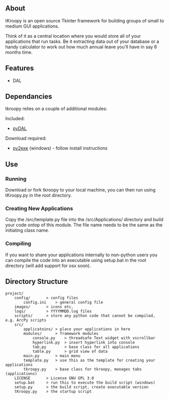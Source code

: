 ## About

tKroopy is an open source Tkinter framework for building groups of small to medium GUI applications. 

Think of it as a central location where you would store all of your applications that run tasks. Be it extracting data out of your database or a handy calculator to work out how much annual leave you'll have in say 6 months time.

## Features

* DAL

## Dependancies

tkroopy relies on a couple of additional modules:

Included:
* [pyDAL](https://github.com/web2py/pydal)

Download required:
* [py2exe](http://www.py2exe.org/) (windows) - follow install instructions

## Use

### Running

Download or fork tkroopy to your local machine, you can then run using tKroopy.py in the root directory.

### Creating New Applications

Copy the /src/template.py file into the /src/Applications/ directory and build your code ontop of this module. The file name needs to be the same as the initiating class name.

### Compiling

If you want to share your applications internally to non-python users you can compile the code into an executable using setup.bat in the root directory (will add support for osx soon).



## Directory Structure

    project/
        config/       > config files
            config.ini    > general config file
        images/       > icons etc.
        logs/         > YYYYMMDD.log files
        scripts/      > store any python code that cannot be compiled, e.g. ArcPy scripts
        src/
            applicatoins/ > place your applications in here
            modules/      > framework modules
                console.py    > threadsafe Text widget with vscrollbar
                hyperlink.py  > insert hyperlink into console
                tab.py        > base class for all applications
                table.py      > grid view of data
            main.py       > main menu
            template.py   > use this as the template for creating your applications
            tkroopy.py    > base class for tkroopy, manages tabs (applications)
        LICENSE       > License GNU GPL 3.0
        setup.bat     > run this to execute the build script (windows)
        setup.py      > the build script, create executable version
        tKroopy.py    > the startup script
